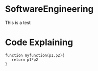 # SoftwareEngineering
This is a test
# Code Explaining
```
function myfunction(p1.p2){
   return p1*p2
}
``` 

